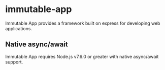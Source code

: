 # immutable-app

Immutable App provides a framework built on express for developing web
applications.

## Native async/await

Immutable App requires Node.js v7.6.0 or greater with native async/await
support.